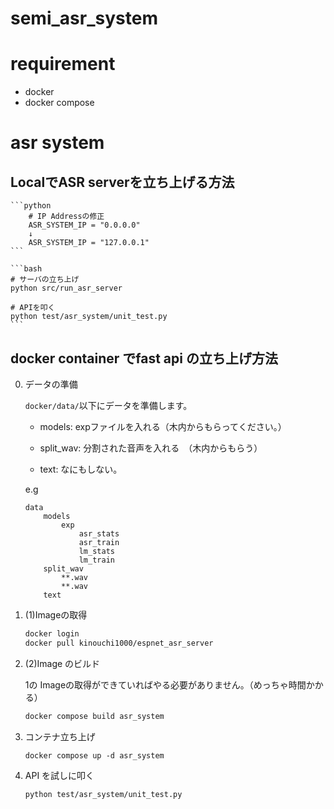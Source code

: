 # semi_asr_system

# requirement

-   docker
-   docker compose

# asr system

## LocalでASR serverを立ち上げる方法

    ```python
        # IP Addressの修正
        ASR_SYSTEM_IP = "0.0.0.0"
        ↓
        ASR_SYSTEM_IP = "127.0.0.1"
    ```

    ```bash
    # サーバの立ち上げ
    python src/run_asr_server

    # APIを叩く
    python test/asr_system/unit_test.py
    ```

## docker container でfast api の立ち上げ方法

0. データの準備
    
    `docker/data/`以下にデータを準備します。
    - models: expファイルを入れる（木内からもらってください。）
    
    - split_wav: 分割された音声を入れる　（木内からもらう）

    - text: なにもしない。

    e.g
    ```
    data
        models
            exp
                asr_stats
                asr_train
                lm_stats
                lm_train
        split_wav
            **.wav
            **.wav
        text

    ```

1. (1)Imageの取得

    ```bash
    docker login 
    docker pull kinouchi1000/espnet_asr_server
    ```

2. (2)Image のビルド

    1の Imageの取得ができていればやる必要がありません。（めっちゃ時間かかる）

    ```bash
    docker compose build asr_system

    ```

3. コンテナ立ち上げ

    ```
    docker compose up -d asr_system
    ```

4. API を試しに叩く

    ```
    python test/asr_system/unit_test.py
    ```
